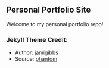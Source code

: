 ## Personal Portfolio Site
Welcome to my personal portfolio repo!

### Jekyll Theme Credit: 
* Author: [jamigibbs](https://github.com/jamigibbs)
* Source: [phantom](https://github.com/jamigibbs/phantom)
